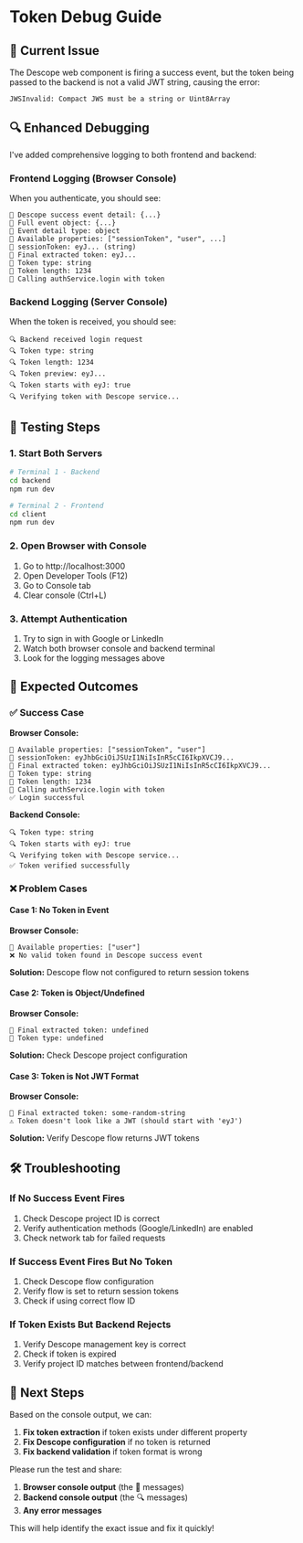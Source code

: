 # Token Debug Guide

## 🎯 Current Issue

The Descope web component is firing a success event, but the token being passed to the backend is not a valid JWT string, causing the error:

```
JWSInvalid: Compact JWS must be a string or Uint8Array
```

## 🔍 Enhanced Debugging

I've added comprehensive logging to both frontend and backend:

### Frontend Logging (Browser Console)

When you authenticate, you should see:

```
🎉 Descope success event detail: {...}
🎉 Full event object: {...}
🎉 Event detail type: object
🎉 Available properties: ["sessionToken", "user", ...]
🎉 sessionToken: eyJ... (string)
🎉 Final extracted token: eyJ...
🎉 Token type: string
🎉 Token length: 1234
🚀 Calling authService.login with token
```

### Backend Logging (Server Console)

When the token is received, you should see:

```
🔍 Backend received login request
🔍 Token type: string
🔍 Token length: 1234
🔍 Token preview: eyJ...
🔍 Token starts with eyJ: true
🔍 Verifying token with Descope service...
```

## 🧪 Testing Steps

### 1. Start Both Servers

```bash
# Terminal 1 - Backend
cd backend
npm run dev

# Terminal 2 - Frontend
cd client
npm run dev
```

### 2. Open Browser with Console

1. Go to http://localhost:3000
2. Open Developer Tools (F12)
3. Go to Console tab
4. Clear console (Ctrl+L)

### 3. Attempt Authentication

1. Try to sign in with Google or LinkedIn
2. Watch both browser console and backend terminal
3. Look for the logging messages above

## 🔧 Expected Outcomes

### ✅ Success Case

**Browser Console:**

```
🎉 Available properties: ["sessionToken", "user"]
🎉 sessionToken: eyJhbGciOiJSUzI1NiIsInR5cCI6IkpXVCJ9...
🎉 Final extracted token: eyJhbGciOiJSUzI1NiIsInR5cCI6IkpXVCJ9...
🎉 Token type: string
🎉 Token length: 1234
🚀 Calling authService.login with token
✅ Login successful
```

**Backend Console:**

```
🔍 Token type: string
🔍 Token starts with eyJ: true
🔍 Verifying token with Descope service...
✅ Token verified successfully
```

### ❌ Problem Cases

#### Case 1: No Token in Event

**Browser Console:**

```
🎉 Available properties: ["user"]
❌ No valid token found in Descope success event
```

**Solution:** Descope flow not configured to return session tokens

#### Case 2: Token is Object/Undefined

**Browser Console:**

```
🎉 Final extracted token: undefined
🎉 Token type: undefined
```

**Solution:** Check Descope project configuration

#### Case 3: Token is Not JWT Format

**Browser Console:**

```
🎉 Final extracted token: some-random-string
⚠️ Token doesn't look like a JWT (should start with 'eyJ')
```

**Solution:** Verify Descope flow returns JWT tokens

## 🛠️ Troubleshooting

### If No Success Event Fires

1. Check Descope project ID is correct
2. Verify authentication methods (Google/LinkedIn) are enabled
3. Check network tab for failed requests

### If Success Event Fires But No Token

1. Check Descope flow configuration
2. Verify flow is set to return session tokens
3. Check if using correct flow ID

### If Token Exists But Backend Rejects

1. Verify Descope management key is correct
2. Check if token is expired
3. Verify project ID matches between frontend/backend

## 🎯 Next Steps

Based on the console output, we can:

1. **Fix token extraction** if token exists under different property
2. **Fix Descope configuration** if no token is returned
3. **Fix backend validation** if token format is wrong

Please run the test and share:

1. **Browser console output** (the 🎉 messages)
2. **Backend console output** (the 🔍 messages)
3. **Any error messages**

This will help identify the exact issue and fix it quickly!
